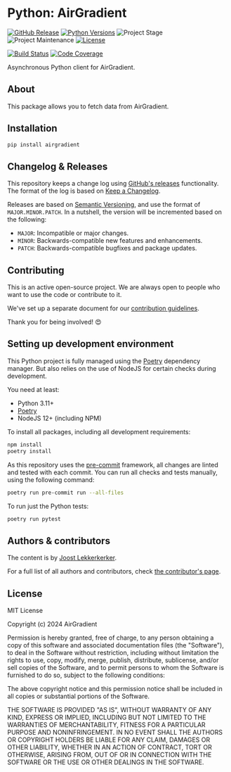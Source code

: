# Python: AirGradient

[![GitHub Release][releases-shield]][releases]
[![Python Versions][python-versions-shield]][pypi]
![Project Stage][project-stage-shield]
![Project Maintenance][maintenance-shield]
[![License][license-shield]](LICENSE.md)

[![Build Status][build-shield]][build]
[![Code Coverage][codecov-shield]][codecov]

Asynchronous Python client for AirGradient.

## About

This package allows you to fetch data from AirGradient.

## Installation

```bash
pip install airgradient
```

## Changelog & Releases

This repository keeps a change log using [GitHub's releases][releases]
functionality. The format of the log is based on
[Keep a Changelog][keepchangelog].

Releases are based on [Semantic Versioning][semver], and use the format
of ``MAJOR.MINOR.PATCH``. In a nutshell, the version will be incremented
based on the following:

- ``MAJOR``: Incompatible or major changes.
- ``MINOR``: Backwards-compatible new features and enhancements.
- ``PATCH``: Backwards-compatible bugfixes and package updates.

## Contributing

This is an active open-source project. We are always open to people who want to
use the code or contribute to it.

We've set up a separate document for our
[contribution guidelines](.github/CONTRIBUTING.md).

Thank you for being involved! :heart_eyes:

## Setting up development environment

This Python project is fully managed using the [Poetry][poetry] dependency manager. But also relies on the use of NodeJS for certain checks during development.

You need at least:

- Python 3.11+
- [Poetry][poetry-install]
- NodeJS 12+ (including NPM)

To install all packages, including all development requirements:

```bash
npm install
poetry install
```

As this repository uses the [pre-commit][pre-commit] framework, all changes
are linted and tested with each commit. You can run all checks and tests
manually, using the following command:

```bash
poetry run pre-commit run --all-files
```

To run just the Python tests:

```bash
poetry run pytest
```

## Authors & contributors

The content is by [Joost Lekkerkerker][joostlek].

For a full list of all authors and contributors,
check [the contributor's page][contributors].

## License

MIT License

Copyright (c) 2024 AirGradient

Permission is hereby granted, free of charge, to any person obtaining a copy
of this software and associated documentation files (the "Software"), to deal
in the Software without restriction, including without limitation the rights
to use, copy, modify, merge, publish, distribute, sublicense, and/or sell
copies of the Software, and to permit persons to whom the Software is
furnished to do so, subject to the following conditions:

The above copyright notice and this permission notice shall be included in all
copies or substantial portions of the Software.

THE SOFTWARE IS PROVIDED "AS IS", WITHOUT WARRANTY OF ANY KIND, EXPRESS OR
IMPLIED, INCLUDING BUT NOT LIMITED TO THE WARRANTIES OF MERCHANTABILITY,
FITNESS FOR A PARTICULAR PURPOSE AND NONINFRINGEMENT. IN NO EVENT SHALL THE
AUTHORS OR COPYRIGHT HOLDERS BE LIABLE FOR ANY CLAIM, DAMAGES OR OTHER
LIABILITY, WHETHER IN AN ACTION OF CONTRACT, TORT OR OTHERWISE, ARISING FROM,
OUT OF OR IN CONNECTION WITH THE SOFTWARE OR THE USE OR OTHER DEALINGS IN THE
SOFTWARE.

[build-shield]: https://github.com/airgradienthq/python-airgradient/actions/workflows/tests.yaml/badge.svg
[build]: https://github.com/airgradienthq/python-airgradient/actions
[code-smells]: https://sonarcloud.io/api/project_badges/measure?project=joostlek_python-withings&metric=code_smells
[codecov-shield]: https://codecov.io/gh/airgradienthq/python-airgradient/branch/master/graph/badge.svg
[codecov]: https://codecov.io/gh/airgradienthq/python-airgradient
[commits-shield]: https://img.shields.io/github/commit-activity/y/airgradienthq/python-airgradient.svg
[commits]: https://github.com/airgradienthq/python-airgradient/commits/master
[contributors]: https://github.com/airgradienthq/python-airgradient/graphs/contributors
[joostlek]: https://github.com/joostlek
[keepchangelog]: http://keepachangelog.com/en/1.0.0/
[license-shield]: https://img.shields.io/github/license/airgradienthq/python-airgradient.svg
[maintenance-shield]: https://img.shields.io/maintenance/yes/2024.svg
[poetry-install]: https://python-poetry.org/docs/#installation
[poetry]: https://python-poetry.org
[pre-commit]: https://pre-commit.com/
[project-stage-shield]: https://img.shields.io/badge/project%20stage-stable-green.svg
[python-versions-shield]: https://img.shields.io/pypi/pyversions/airgradienthq
[releases-shield]: https://img.shields.io/github/release/airgradienthq/python-airgradient.svg
[releases]: https://github.com/airgradienthq/python-airgradient/releases
[semver]: http://semver.org/spec/v2.0.0.html
[pypi]: https://pypi.org/project/airgradienthq/

